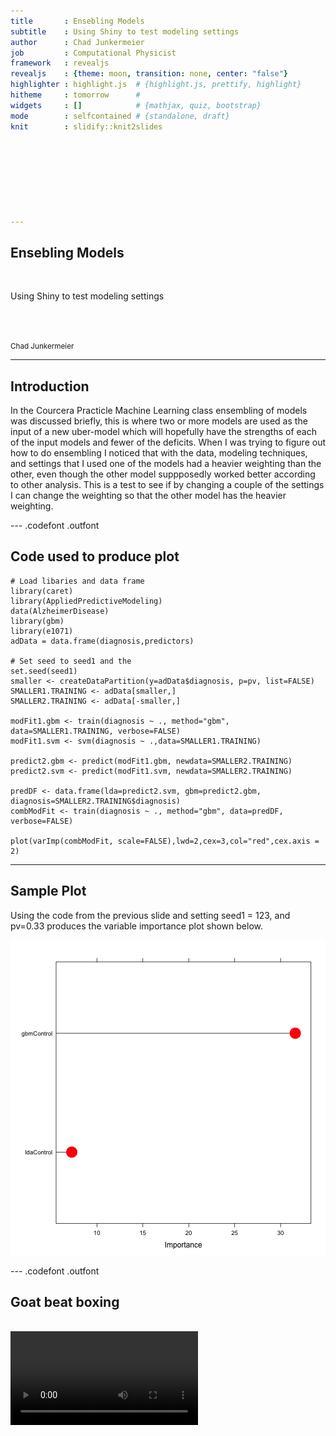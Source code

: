 ```yaml
---
title       : Ensebling Models
subtitle    : Using Shiny to test modeling settings
author      : Chad Junkermeier
job         : Computational Physicist
framework   : revealjs
revealjs    : {theme: moon, transition: none, center: "false"} 
highlighter : highlight.js  # {highlight.js, prettify, highlight}
hitheme     : tomorrow      # 
widgets     : []            # {mathjax, quiz, bootstrap}
mode        : selfcontained # {standalone, draft}
knit        : slidify::knit2slides








---
```




<style>

.reveal h4 {
    color: #00BFFF;
    padding-bottom: 10px;
    font-family: 'Helvetica', 'Arial', sans-serif;
}

.reveal h3 {
    color: #00BFFF;
    padding-bottom: 10px;
    font-family: 'Helvetica', 'Arial', sans-serif;
}

.reveal h2 {
    color: #00BFFF;
    padding-bottom: 10px;
    font-family: 'Helvetica', 'Arial', sans-serif;
}

.reveal p {
    font-family: 'Helvetica', 'Arial', sans-serif;
}

.reveal body {
    font-family: 'Helvetica', 'Arial', sans-serif;
}


</style>




## Ensebling Models

<br>

Using Shiny to test modeling settings

<br>
<br>

<small> Chad Junkermeier </small>





---
## Introduction
In the Courcera Practicle Machine Learning class ensembling of models was discussed briefly, this is where two or more models are used as the input of a new uber-model which will hopefully have the strengths of each of the input models and fewer of the deficits.  When I was trying to figure out how to do ensembling I noticed that with the data, modeling techniques, and settings that I used one of the models had a heavier weighting than the other, even though the other model suppposedly worked better according to other analysis.  This is a test to see if by changing a couple of the settings I can change the weighting so that the other model has the heavier weighting.


--- .codefont .outfont 

## Code used to produce plot



```
# Load libaries and data frame
library(caret)
library(AppliedPredictiveModeling)
data(AlzheimerDisease)
library(gbm)
library(e1071)
adData = data.frame(diagnosis,predictors)

# Set seed to seed1 and the 
set.seed(seed1)
smaller <- createDataPartition(y=adData$diagnosis, p=pv, list=FALSE)
SMALLER1.TRAINING <- adData[smaller,]
SMALLER2.TRAINING <- adData[-smaller,]

modFit1.gbm <- train(diagnosis ~ ., method="gbm", data=SMALLER1.TRAINING, verbose=FALSE)
modFit1.svm <- svm(diagnosis ~ .,data=SMALLER1.TRAINING)

predict2.gbm <- predict(modFit1.gbm, newdata=SMALLER2.TRAINING)
predict2.svm <- predict(modFit1.svm, newdata=SMALLER2.TRAINING)

predDF <- data.frame(lda=predict2.svm, gbm=predict2.gbm, diagnosis=SMALLER2.TRAINING$diagnosis)
combModFit <- train(diagnosis ~ ., method="gbm", data=predDF, verbose=FALSE)

plot(varImp(combModFit, scale=FALSE),lwd=2,cex=3,col="red",cex.axis = 2)
```




--- 

## Sample Plot

Using the code from the previous slide and setting seed1 = 123, and pv=0.33 produces the variable importance plot shown below. 


![plot of chunk unnamed-chunk-2](assets/fig/unnamed-chunk-2-1.png)

--- .codefont .outfont 
## Goat beat boxing

<br>

<video controls> 
  <source src=assets/img/Goatbeatbox.mp4 type=video/mp4>
 /video>

<br>

